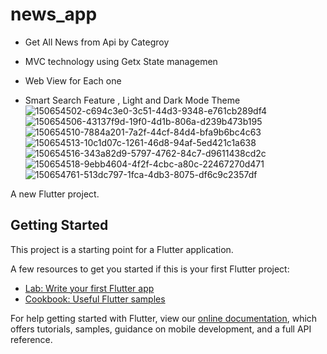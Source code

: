 # news_app
- Get All News from Api by Categroy
- MVC technology using Getx State managemen
- Web View for Each one

- Smart Search Feature , Light and Dark Mode Theme
![150654502-c694c3e0-3c51-44d3-9348-e761cb289df4](https://user-images.githubusercontent.com/78031951/150731814-9ddff247-0ba5-47a0-8fbd-174df50edab6.png)
![150654506-43137f9d-19f0-4d1b-806a-d239b473b195](https://user-images.githubusercontent.com/78031951/150731815-1f00bd5d-7018-4d9d-90cf-c52fb38a970c.png)
![150654510-7884a201-7a2f-44cf-84d4-bfa9b6bc4c63](https://user-images.githubusercontent.com/78031951/150731816-84ed23bb-7a96-47b0-9358-c85d04609ad9.png)
![150654513-10c1d07c-1261-46d8-94af-5ed421c1a638](https://user-images.githubusercontent.com/78031951/150731818-23af151c-1146-4ae8-a4a6-b651fbddc7ca.png)
![150654516-343a82d9-5797-4762-84c7-d9611438cd2c](https://user-images.githubusercontent.com/78031951/150731819-9cbaadd7-ebb8-4dc3-be5d-0ee7a00722ef.png)
![150654518-9ebb4604-4f2f-4cbc-a80c-22467270d471](https://user-images.githubusercontent.com/78031951/150731822-47aea802-4008-4c64-a459-34bba3090dd5.png)
![150654761-513dc797-1fca-4db3-8075-df6c9c2357df](https://user-images.githubusercontent.com/78031951/150731823-90e093f6-85a1-4a24-ad05-5fbeb361810b.jpg)



A new Flutter project.

## Getting Started

This project is a starting point for a Flutter application.

A few resources to get you started if this is your first Flutter project:

- [Lab: Write your first Flutter app](https://flutter.dev/docs/get-started/codelab)
- [Cookbook: Useful Flutter samples](https://flutter.dev/docs/cookbook)

For help getting started with Flutter, view our
[online documentation](https://flutter.dev/docs), which offers tutorials,
samples, guidance on mobile development, and a full API reference.
